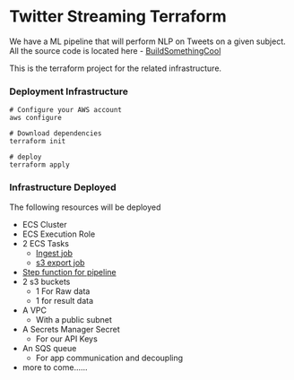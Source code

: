 # Twitter Streaming Terraform

We have a ML pipeline that will perform NLP on Tweets on a given subject. All the source code is located here - [BuildSomethingCool](https://github.com/BuildSomethingCool)

This is the terraform project for the related infrastructure.

### Deployment Infrastructure
```
# Configure your AWS account
aws configure

# Download dependencies
terraform init

# deploy
terraform apply
```

### Infrastructure Deployed
The following resources will be deployed
- ECS Cluster
- ECS Execution Role
- 2 ECS Tasks
  - [Ingest job](https://github.com/BuildSomethingCool/TwitterStreamIngest)
  - [s3 export job](https://github.com/BuildSomethingCool/DynamoDbExport)
- [Step function for pipeline](https://github.com/BuildSomethingCool/StepFunctionDataPipeline)
- 2 s3 buckets
  - 1 For Raw data
  - 1 for result data
- A VPC
  - With a public subnet
- A Secrets Manager Secret
  - For our API Keys
- An SQS queue
  - For app communication and decoupling
- more to come......